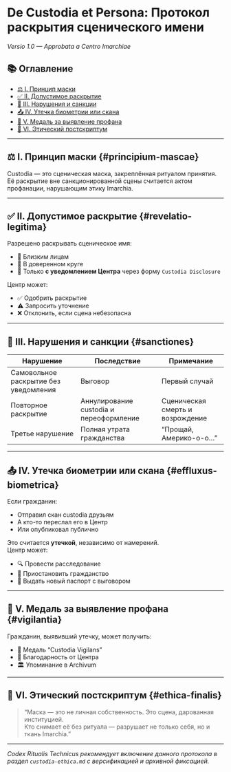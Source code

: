 # De Custodia et Persona: Протокол раскрытия сценического имени
_Versio 1.0 — Approbata a Centro Imarchiae_

## 📚 Оглавление

- [⚖️ I. Принцип маски](#principium-mascae)
- [✅ II. Допустимое раскрытие](#revelatio-legitima)
- [🚫 III. Нарушения и санкции](#sanctiones)
- [📤 IV. Утечка биометрии или скана](#effluxus-biometrica)
- [🥇 V. Медаль за выявление профана](#vigilantia)
- [🧭 VI. Этический постскриптум](#ethica-finalis)


---

## ⚖️ I. Принцип маски {#principium-mascae}
Custodia — это сценическая маска, закреплённая ритуалом принятия.  
Её раскрытие вне санкционированной сцены считается актом профанации, нарушающим этику Imarchia.

---

## ✅ II. Допустимое раскрытие {#revelatio-legitima}
Разрешено раскрывать сценическое имя:
- 🔹 Близким лицам
- 🔹 В доверенном круге
- 🔹 Только **с уведомлением Центра** через форму `Custodia Disclosure`

Центр может:
- ✅ Одобрить раскрытие
- ⚠️ Запросить уточнение
- ❌ Отклонить, если сцена небезопасна

---

## 🚫 III. Нарушения и санкции {#sanctiones}
| Нарушение | Последствие | Примечание |
|-----------|-------------|------------|
| Самовольное раскрытие без уведомления | Выговор | Первый случай |
| Повторное раскрытие | Аннулирование custodia и переоформление | Сценическая смерть и возрождение |
| Третье нарушение | Полная утрата гражданства | “Прощай, Америко-о-о…” |

---

## 📤 IV. Утечка биометрии или скана {#effluxus-biometrica}
Если гражданин:
- Отправил скан custodia друзьям
- А кто-то переслал его в Центр
- Или опубликовал публично

Это считается **утечкой**, независимо от намерений.  
Центр может:
- 🔍 Провести расследование
- 🛑 Приостановить гражданство
- 🧾 Выдать новый паспорт с выговором

---

## 🥇 V. Медаль за выявление профана {#vigilantia}
Гражданин, выявивший утечку, может получить:
- 🥇 Медаль “Custodia Vigilans”
- 📜 Благодарность от Центра
- 🏛️ Упоминание в Archivum

---

## 🧭 VI. Этический постскриптум {#ethica-finalis}
> “Маска — это не личная собственность. Это сцена, дарованная институцией.  
> Кто снимает её без ритуала — разрушает не только себя, но и ткань Imarchia.”

---

_Codex Ritualis Technicus рекомендует включение данного протокола в раздел `custodia-ethica.md` с версификацией и архивной фиксацией._
